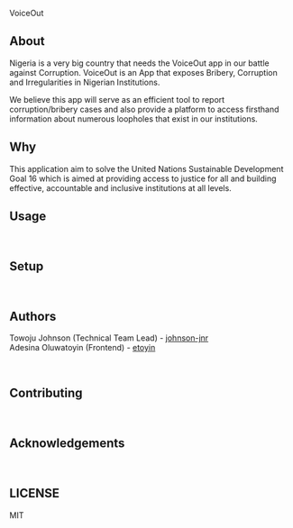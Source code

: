 VoiceOut


## About

Nigeria is a very big country that needs the VoiceOut app in our battle against Corruption. VoiceOut is an App that exposes Bribery, Corruption and Irregularities in Nigerian Institutions. 
 
We believe this app will serve as an efficient tool to report corruption/bribery cases and also provide a platform to access firsthand information about numerous loopholes that exist in our institutions. <br/>

## Why

This application aim to solve the United Nations Sustainable Development Goal 16 which is aimed at providing access to justice for all and building effective, accountable and inclusive institutions at all levels. <br/>

## Usage
<br/>


## Setup
<br/>


## Authors

Towoju Johnson (Technical Team Lead) - [johnson-jnr](github.com/johnson-jnr) <br/>
Adesina Oluwatoyin (Frontend) - [etoyin](github.com/etoyin)

<br/>

## Contributing
<br/>


## Acknowledgements
<br/>


## LICENSE
MIT
